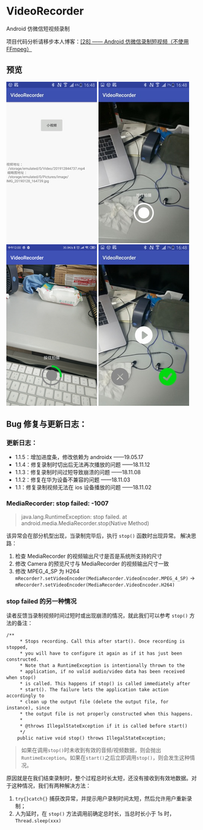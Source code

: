 # VideoRecorder
Android 仿微信短视频录制

项目代码分析请移步本人博客：[[28] —— Android 仿微信录制短视频（不使用 FFmpeg）](https://blog.csdn.net/u011133887/article/details/83654724)

## 预览
![VideoRecorder](art/1.jpg)
![VideoRecorder](art/2.jpg)
![VideoRecorder](art/3.png)
![VideoRecorder](art/4.jpg)

## Bug 修复与更新日志：

### 更新日志：
- 1.1.5：增加进度条，修改依赖为 androidx  ——19.05.17
- 1.1.4：修复录制时切出后无法再次播放的问题  ——18.11.12
- 1.1.3：修复录制时间过短导致崩溃的问题 ——18.11.08
- 1.1.2：修复在华为设备不兼容的问题 ——18.11.03
- 1.1：修复录制视频无法在 ios 设备播放的问题 ——18.11.02 

### MediaRecorder: stop failed: -1007
 >java.lang.RuntimeException: stop failed.
  >        at android.media.MediaRecorder.stop(Native Method)

该异常会在部分机型出现，当录制完毕后，执行 `stop()` 函数时出现异常。
解决思路：
1. 检查 MediaRecorder 的视频输出尺寸是否是系统所支持的尺寸
2. 修改 Camera 的预览尺寸与 MediaRecorder 的视频输出尺寸一致
3. 修改 MPEG_4_SP 为 H264
`mRecorder?.setVideoEncoder(MediaRecorder.VideoEncoder.MPEG_4_SP)` -> `mRecorder?.setVideoEncoder(MediaRecorder.VideoEncoder.H264)` 

### stop failed 的另一种情况
读者反馈当录制视频时间过短时或出现崩溃的情况，就此我们可以参考 `stop()` 方法的备注：
```
/**
     * Stops recording. Call this after start(). Once recording is stopped,
     * you will have to configure it again as if it has just been constructed.
     * Note that a RuntimeException is intentionally thrown to the
     * application, if no valid audio/video data has been received when stop()
     * is called. This happens if stop() is called immediately after
     * start(). The failure lets the application take action accordingly to
     * clean up the output file (delete the output file, for instance), since
     * the output file is not properly constructed when this happens.
     *
     * @throws IllegalStateException if it is called before start()
     */
    public native void stop() throws IllegalStateException;
```
>如果在调用`stop()`时未收到有效的音频/视频数据，则会抛出`RuntimeException`。如果在`start()`之后立即调用`stop()`，则会发生这种情况。

原因就是在我们结束录制时，整个过程总时长太短，还没有接收到有效地数据。对于这种情况，我们有两种解决方法：

1. `try{}catch{}` 捕获改异常，并提示用户录制时间太短，然后允许用户重新录制；
2. 人为延时，在 `stop()` 方法调用前确定总时长，当总时长小于 1s 时，`Thread.sleep(xxx)` 

